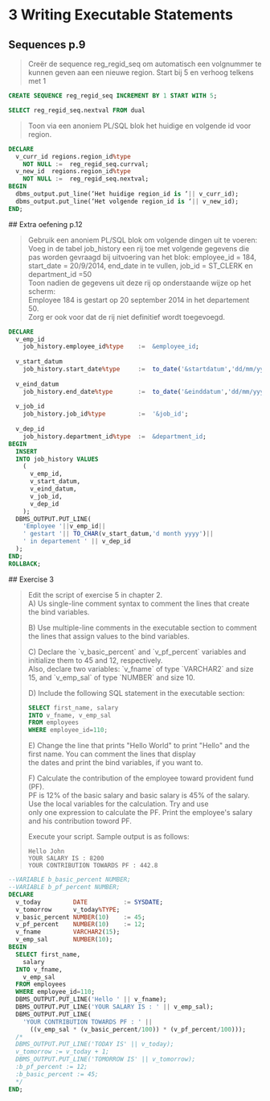 # 3 Writing Executable Statements

## Sequences p.9

> Creër de sequence reg\_regid\_seq om automatisch een volgnummer te kunnen geven aan een nieuwe region. Start bij 5 en verhoog telkens met 1

```sql
CREATE SEQUENCE reg_regid_seq INCREMENT BY 1 START WITH 5;
```

```sql
SELECT reg_regid_seq.nextval FROM dual
```

> Toon via een anoniem PL/SQL blok het huidige en volgende id voor region.

```sql
DECLARE
  v_curr_id regions.region_id%type 
    NOT NULL :=  reg_regid_seq.currval;
  v_new_id  regions.region_id%type 
    NOT NULL :=  reg_regid_seq.nextval;
BEGIN
  dbms_output.put_line(‘Het huidige region_id is ‘|| v_curr_id);
  dbms_output.put_line(‘Het volgende region_id is ‘|| v_new_id);
END;
```
<div style="page-break-after: always;"></div>
## Extra oefening p.12

> Gebruik een anoniem PL/SQL blok om volgende dingen uit te voeren:  
> Voeg in de tabel job\_history een rij toe met volgende gegevens die pas worden gevraagd bij uitvoering van het blok: employee\_id = 184, start\_date = 20/9/2014, end\_date in te vullen, job\_id = ST\_CLERK en department\_id =50  
> Toon nadien  de gegevens uit deze rij op onderstaande wijze op het scherm:  
> Employee 184 is gestart op 20 september 2014 in het departement 50.  
> Zorg er ook voor dat de rij niet definitief wordt toegevoegd.

```sql
DECLARE
  v_emp_id      
    job_history.employee_id%type    :=  &employee_id;
  
  v_start_datum 
    job_history.start_date%type     :=  to_date('&startdatum','dd/mm/yyyy');
  
  v_eind_datum  
    job_history.end_date%type       :=  to_date('&einddatum','dd/mm/yyyy');
  
  v_job_id      
    job_history.job_id%type         :=  '&job_id';
    
  v_dep_id      
    job_history.department_id%type  :=  &department_id;
BEGIN
  INSERT
  INTO job_history VALUES
    (
      v_emp_id,
      v_start_datum,
      v_eind_datum,
      v_job_id,
      v_dep_id
    );
  DBMS_OUTPUT.PUT_LINE(  
    'Employee '||v_emp_id|| 
    ' gestart '|| TO_CHAR(v_start_datum,'d month yyyy')|| 
    ' in departement ' || v_dep_id
  );
END;
ROLLBACK;
```
<div style="page-break-after: always;"></div>
## Exercise 3

> Edit the script of exercise 5 in chapter 2.  
>  A\) Us single-line comment syntax to comment the lines that create the bind variables.
>
> B\) Use multiple-line comments in the executable section to comment the lines that assign values to the bind variables.
>
> C\) Declare the \`v\_basic\_percent\` and \`v\_pf\_percent\` variables and initialize them to 45 and 12, respectively.  
>      Also, declare  two variables: \`v\_fname\` of type \`VARCHAR2\` and size 15, and \`v\_emp\_sal\` of type \`NUMBER\` and size 10.
>
> D\) Include the following SQL statement in the executable section:
>
> ```sql
> SELECT first_name, salary
> INTO v_fname, v_emp_sal
> FROM employees
> WHERE employee_id=110;
> ```
>
> E\) Change the line that prints "Hello World" to print "Hello" and the first name. You can comment the lines that display  
>      the dates and print the bind variables, if you want to.
>
> F\) Calculate the contribution of the employee toward provident fund \(PF\).  
>      PF is 12% of the basic salary and basic salary is 45% of the salary. Use the local variables for the calculation. Try and use  
>      only one expression to calculate the PF. Print the employee's salary and his contribution toword PF.
>
> Execute your script. Sample output is as follows:
>
> ```
> Hello John
> YOUR SALARY IS : 8200
> YOUR CONTRIBUTION TOWARDS PF : 442.8
> ```

```sql
--VARIABLE b_basic_percent NUMBER;
--VARIABLE b_pf_percent NUMBER;
DECLARE
  v_today         DATE          := SYSDATE;
  v_tomorrow      v_today%TYPE;
  v_basic_percent NUMBER(10)    := 45;
  v_pf_percent    NUMBER(10)    := 12;
  v_fname         VARCHAR2(15);
  v_emp_sal       NUMBER(10);
BEGIN
  SELECT first_name,
    salary
  INTO v_fname,
    v_emp_sal
  FROM employees
  WHERE employee_id=110;
  DBMS_OUTPUT.PUT_LINE('Hello ' || v_fname);
  DBMS_OUTPUT.PUT_LINE('YOUR SALARY IS : ' || v_emp_sal);
  DBMS_OUTPUT.PUT_LINE(
    'YOUR CONTRIBUTION TOWARDS PF : ' || 
      ((v_emp_sal * (v_basic_percent/100)) * (v_pf_percent/100)));
  /*
  DBMS_OUTPUT.PUT_LINE('TODAY IS' || v_today);
  v_tomorrow := v_today + 1;
  DBMS_OUTPUT.PUT_LINE('TOMORROW IS' || v_tomorrow);
  :b_pf_percent := 12;
  :b_basic_percent := 45;
  */
END;
```



